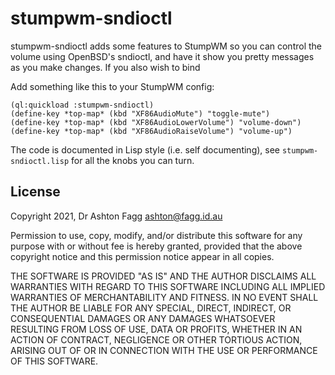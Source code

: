 # stumpwm-sndioctl

stumpwm-sndioctl adds some features to StumpWM so you can control the
volume using OpenBSD's sndioctl, and have it show you pretty messages
as you make changes. If you also wish to bind 

Add something like this to your StumpWM config:
```
(ql:quickload :stumpwm-sndioctl)
(define-key *top-map* (kbd "XF86AudioMute") "toggle-mute")
(define-key *top-map* (kbd "XF86AudioLowerVolume") "volume-down")
(define-key *top-map* (kbd "XF86AudioRaiseVolume") "volume-up")
```

The code is documented in Lisp style (i.e. self documenting), see
`stumpwm-sndioctl.lisp` for all the knobs you can turn.

## License

Copyright 2021, Dr Ashton Fagg <ashton@fagg.id.au>

Permission to use, copy, modify, and/or distribute this software for
any purpose with or without fee is hereby granted, provided that the
above copyright notice and this permission notice appear in all
copies.

THE SOFTWARE IS PROVIDED "AS IS" AND THE AUTHOR DISCLAIMS ALL
WARRANTIES WITH REGARD TO THIS SOFTWARE INCLUDING ALL IMPLIED
WARRANTIES OF MERCHANTABILITY AND FITNESS. IN NO EVENT SHALL THE
AUTHOR BE LIABLE FOR ANY SPECIAL, DIRECT, INDIRECT, OR CONSEQUENTIAL
DAMAGES OR ANY DAMAGES WHATSOEVER RESULTING FROM LOSS OF USE, DATA OR
PROFITS, WHETHER IN AN ACTION OF CONTRACT, NEGLIGENCE OR OTHER
TORTIOUS ACTION, ARISING OUT OF OR IN CONNECTION WITH THE USE OR
PERFORMANCE OF THIS SOFTWARE.


